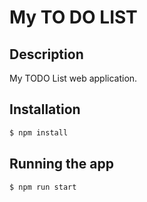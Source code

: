 # My TO DO LIST

## Description

My TODO List web application.

## Installation

```bash
$ npm install
```

## Running the app

```bash
$ npm run start
```
